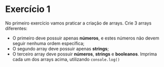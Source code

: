 # Exercício 1

No primeiro exercício vamos praticar a criação de arrays. Crie 3 arrays diferentes:

- O primeiro deve possuir apenas **números**, e estes números não devem seguir nenhuma ordem específica;
- O segundo array deve possuir apenas **strings**;
- O terceiro array deve possuir **números**, **strings** e **booleanos**.
Imprima cada um dos arrays acima, utilizando `console.log()`